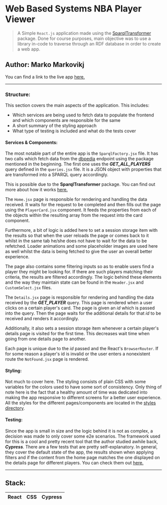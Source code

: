 # Web Based Systems NBA Player Viewer

> A Simple `React.js` application made using the [SparqlTransformer](https://github.com/D2KLab/sparql-transformer) package. Done for course purposes, main objective was to use a library in-code to traverse through an RDF database in order to create a web app.

## Author: Marko Markovikj

You can find a link to the live app [here.](https://kralmarko123.github.io/wbs-nba-viewer/)

---

### Structure:

This section covers the main aspects of the application. This includes:

- Which services are being used to fetch data to populate the frontend and which components are responsible for the same
- A short summary of the styling approach
- What type of testing is included and what do the tests cover

#### Services & Components:

The most notable part of the entire app is the `SparqlFactory.jsx` file. It has two calls which fetch data from the [dbpedia](./src/constants/constants.jsx) endpoint using the package mentioned in the beginning. The first one uses the **_GET_ALL_PLAYERS_** query defined in the `queries.jsx` file. It is a JSON object with properties that are transformed into a SPARQL query accordingly.

This is possible due to the **SparqlTransformer** package. You can find out more about how it works [here.](https://www.youtube.com/watch?v=lafGyk9VBlI&t=2499s)

The `Home.jsx` page is responsible for rendering and handling the data received. It waits for the request to be completed and then fills out the page using the `PlayerCard.jsx` component. It feeds the properties from each of the objects within the resulting array from the request into the card component.

Furthermore, a bit of logic is added here to set a session storage item with the results so that when the user reloads the page or comes back to it whilst in the same tab he/she does not have to wait for the data to be refetched. Loader animations and some placeholder images are used here as well whilst the data is being fetched to give the user an overall better experience.

The page also contains some filtering inputs so as to enable users find a player they might be looking for. If there are such players matching their criteria, the results are filtered accordingly. The logic behind these elements and the way they maintain state can be found in the `Header.jsx` and `CustomSelect.jsx` files.

The `Details.jsx` page is responsible for rendering and handling the data received by the **_GET_PLAYER_** query. This page is rendered when a user clicks on a certain player's card. The page is given an _id_ which is passed into the query. Then the page waits for the additional details for that _id_ to be received and renders it accordingly.

Additionally, it also sets a session storage item whenever a certain player's details page is visited for the first time. This decreases wait time when going from one details page to another.

Each page is unique due to the _id_ passed and the React's `BrowserRouter`. If for some reason a player's id is invalid or the user enters a nonexistent route the `NotFound.jsx` page is rendered.

#### Styling:

Not much to cover here. The styling consists of plain CSS with some variables for the colors used to have some sort of consistency. Only thing of note here is the fact that a healthy amount of time was dedicated into making the app responsive to different screens for a better user experience. All the styles for the different pages/components are located in the [styles directory](./src/styles/).

#### Testing:

Since the app is small in size and the logic behind it is not as complex, a decision was made to only cover some e2e scenarios. The framework used for this is a cool and pretty recent tool that the author studied awhile back, **_Cypress_**. There are a few tests that are pretty self-explanatory. In general, they cover the default state of the app, the results shown when applying filters and if the content from the home page matches the one displayed on the details page for different players. You can check them out [here.](./cypress/e2e/tests.js)

---

## Stack:

| React | CSS | Cypress |
| ----- | --- | ------- |
